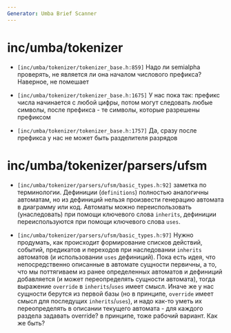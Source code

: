 ```yaml
---
Generator: Umba Brief Scanner
---
```


# inc/umba/tokenizer

- `[inc/umba/tokenizer/tokenizer_base.h:859]`
  Надо ли semialpha проверять, не является ли она началом числового префикса?
  Наверное, не помешает

- `[inc/umba/tokenizer/tokenizer_base.h:1675]`
  У нас пока так: префикс числа начинается с любой цифры, потом могут следовать
  любые символы, после префикса - те символы, которые разрешены префиксом

- `[inc/umba/tokenizer/tokenizer_base.h:1757]`
  Да, сразу после префикса у нас не может быть разделителя разрядов



# inc/umba/tokenizer/parsers/ufsm

- `[inc/umba/tokenizer/parsers/ufsm/basic_types.h:92]`
  заметка по терминологии. Дефиниции (`definitions`) полностью аналогичны
  автоматам, но из дефиниций нельзя произвести генерацию автомата в диаграмму или
  код. Автоматы можно переиспользовать (унаследовать) при помощи ключевого слова
  `inherits`, дефиниции переиспользуются при помощи ключевого слова `uses`.

- `[inc/umba/tokenizer/parsers/ufsm/basic_types.h:97]`
  Нужно продумать, как происходит формирование списков действий, событий,
  предикатов и переходов при наследовании `inherits` автоматов (и использовании
  `uses` дефиниций). Пока есть идея, что непосредственно описанные в автомате
  сущности первичны, а то, что мы поттягиваем из ранее определенных автоматов и
  дефиниций добавляется (и может переопределять сущности автомата), тогда
  выражение `override` в `inherits`/`uses` имеет смысл. Иначе же у нас сущности
  берутся из первой базы (но в принципе, `override` имеет смысл для последущих
  `inherits`/`uses`), и надо как-то уметь их переопределять в описании текущего
  автомата - для каждого раздела задавать override? в принципе, тоже рабочий
  вариант. Как же быть?

